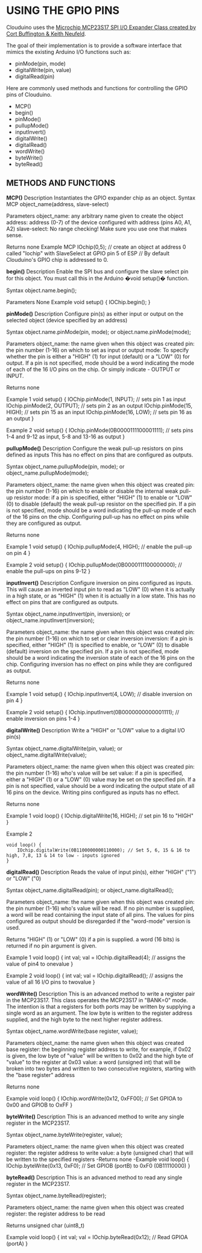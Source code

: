 ﻿
#		USING THE GPIO PINS

Clouduino uses the [Microchip MCP23S17 SPI I/O Expander Class created by Cort Buffington & Keith Neufeld](https://github.com/n0mjs710/MCP23S17).

The goal of their implementation is to provide a software interface that mimics the existing Arduino I/O functions such as:

  * pinMode(pin, mode)
  * digitalWrite(pin, value)
  * digitalRead(pin)

Here are commonly used methods and functions for controlling the GPIO pins of Clouduino. 

   * MCP()
   * begin()
   * pinMode()
   * pullupMode()
   * inputInvert()
   * digitalWrite()
   * digitalRead()
   * wordWrite()
   * byteWrite()
   * byteRead()


##			METHODS AND FUNCTIONS


**MCP()**
Description
Instantiates the GPIO expander chip as an object.
Syntax
    MCP object_name(address, slave-select)

Parameters
    object_name: any arbitrary name given to create the object
    address: address (0-7) of the device configured with address (pins A0, A1, A2)
    slave-select: No range checking! Make sure you use one that makes sense.

Returns
    none
Example
    MCP IOchip(0,5);    // create an object at address 0 called "Iochip" with SlaveSelect at GPIO pin 5 of ESP 
				        // By default Clouduino's GPIO chip is addressed to 0.


**begin()**
Description
Enable the SPI bus and configure the slave select pin for this object. You must call this in the Arduino �void setup()� function.

Syntax
    object.name.begin();

Parameters
    None
Example
    void setup() {
        IOChip.begin();
    }


**pinMode()**
Description
Configure pin(s) as either input or output on the selected object (device specified by an address)
        
Syntax
    object.name.pinMode(pin, mode);
    or
    object.name.pinMode(mode);

Parameters
    object_name: the name given when this object was created
    pin: the pin number (1-16) on which to set as input or output
    mode: To specify whether the pin is either a "HIGH" (1) for input (default) or a "LOW" (0) for output. If a pin is not specified, mode should be a word indicating the mode of each of the 16 I/O pins on the chip. Or simply indicate - OUTPUT or INPUT.

Returns
    none

Example 1
    void setup() {
        IOChip.pinMode(1, INPUT); // sets pin 1 as input
        IOchip.pinMode(2, OUTPUT); // sets pin 2 as an output
        IOchip.pinMode(15, HIGH); // sets pin 15 as an input
        IOchip.pinMode(16, LOW); // sets pin 16 as an output
    }

Example 2
    void setup() {
        IOchip.pinMode(0B0000111100001111); // sets pins 1-4 and 9-12 as input, 5-8 and 13-16 as output
    }


**pullupMode()**
Description
Configure the weak pull-up resistors on pins defined as inputs
This has no effect on pins that are configured as outputs.

Syntax
    object_name.pullupMode(pin, mode);
    or
    object_name.pullupMode(mode);

Parameters
    object_name: the name given when this object was created
    pin: the pin number (1-16) on which to enable or disable the internal weak pull-up resistor
    mode: if a pin is specified, either "HIGH" (1) to enable or "LOW" (0) to disable (default) the weak pull-up resistor on the specified pin. If a pin is not specified, mode should be a word indicating the pull-up mode of each of the 16 pins on the chip. Configuring pull-up has no effect on pins while they are configured as output.

Returns
    none

Example 1
    void setup() {
        IOchip.pullupMode(4, HIGH); // enable the pull-up on pin 4
    }

Example 2
    void setup() {
        IOchip.pullupMode(0B0000111100000000); // enable the pull-ups on pins 9-12
    }


**inputInvert()**
Description
Configure inversion on pins configured as inputs.
This will cause an inverted input pin to read as "LOW" (0) when it is actually in a high state, or as "HIGH" (1) when it is actually in a low state. This has no effect on pins that are configured as outputs.

Syntax
    object_name.inputInvert(pin, inversion);
    or
    object_name.inputInvert(inversion);

Parameters
    object_name: the name given when this object was created
    pin: the pin number (1-16) on which to set or clear inversion
    inversion: if a pin is specified, either "HIGH" (1) is specified to enable, or "LOW" (0) to disable (default) inversion on the specified pin. If a pin is not specified, mode should be a word indicating the inversion state of each of the 16 pins on the chip. Configuring inversion has no effect on pins while they are configured as output.

Returns
    none

Example 1
    void setup() {
        IOchip.inputInvert(4, LOW); // disable inversion on pin 4
    }

Example 2
    void setup() {
        IOchip.inputInvert(0B0000000000001111); // enable inversion on pins 1-4
    }


**digitalWrite()**
Description
Write a "HIGH" or "LOW" value to a digital I/O pin(s)

Syntax
    object_name.digitalWrite(pin, value);
    or
    object_name.digitalWrite(value);

Parameters
    object_name: the name given when this object was created
    pin: the pin number (1-16) who's value will be set
    value: if a pin is specified, either a "HIGH" (1) or a "LOW" (0) value may be set on the specified pin. If a pin is not specified, value should be a word indicating the output state of all 16 pins on the device. Writing pins configured as inputs has no effect.

Returns
    none

Example 1
    void loop() {
        IOchip.digitalWrite(16, HIGH); // set pin 16 to "HIGH"
    }

Example 2

    void loop() {
        IOchip.digitalWrite(0B1100000000110000); // Set 5, 6, 15 & 16 to high, 7,8, 13 & 14 to low - inputs ignored
    }


**digitalRead()**
Description
Reads the value of input pin(s), either "HIGH" ("1") or "LOW" ("0)

Syntax
    object_name.digitalRead(pin);
    or
    object_name.digitalRead();

Parameters
    object_name: the name given when this object was created
    pin: the pin number (1-16) who's value will be read. If no pin number is supplied, a word will be read containing the input state of all pins. The values for pins configured as output should be disregarded if the "word-mode" version is used.

Returns
    "HIGH" (1) or "LOW" (0) if a pin is supplied. a word (16 bits) is returned if no pin argument is given.

Example 1
    void loop() {
        int val;
        val = IOchip.digitalRead(4); // assigns the value of pin4 to onevalue
    }

Example 2
    void loop() {
        int val;
        val = IOchip.digitalRead(); // assigns the value of all 16 I/O pins to twovalue
    }


**wordWrite()**
Description
This is an advanced method to write a register pair in the MCP23S17. This class operates the MCP23S17 in "BANK=0" mode. The intention is that a registers for both ports may be written by supplying a single word as an argument. The low byte is written to the register address supplied, and the high byte to the next higher register address.

Syntax
    object_name.wordWrite(base register, value);

Parameters
    object_name: the name given when this object was created
    base register: the beginning register address to write, for example, if 0x02 is given, the low byte of "value" will be written to 0x02 and the high byte of "value" to the register at 0x03
    value: a word (unsigned int) that will be broken into two bytes and written to two consecutive registers, starting with the "base register" address

Returns
    none

Example
    void loop() {
        IOchip.wordWrite(0x12, 0xFF00); // Set GPIOA to 0x00 and GPIOB to OxFF
    }


**byteWrite()**
Description
This is an advanced method to write any single register in the MCP23S17.

Syntax
    object_name.byteWrite(register, value);

Parameters
    object_name: the name given when this object was created
    register: the register address to write
    value: a byte (unsigned char) that will be written to the specified registers
-Returns
    none
-Example
    void loop() {
        IOchip.byteWrite(0x13, 0xF0); // Set GPIOB (portB) to 0xF0 (0B11110000) 
    }


**byteRead()**
Description
This is an advanced method to read any single register in the MCP23S17.

Syntax
    object_name.byteRead(register);

Parameters
    object_name: the name given when this object was created
    register: the register address to be read

Returns
    unsigned char (uint8_t)

Example
    void loop() {
        int val;
        val = IOchip.byteRead(0x12); // Read GPIOA (portA)
    }

